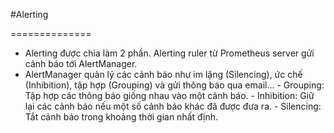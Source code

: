 #Alerting

==============

<ul>
<li> Alerting được chia làm 2 phần. Alerting ruler từ Prometheus server gửi cảnh báo tới AlertManager. 
<li> AlertManager quản lý các cảnh báo như im lặng (Silencing), ức chế (Inhibition), tập hợp (Grouping) và gửi thông báo qua email...
	- Grouping: Tập hợp các thông báo giống nhau vào một cảnh báo.
	- Inhibition: Giữ lại các cảnh báo nếu một số cảnh báo khác đã được đưa ra.
	- Silencing: Tắt cảnh báo trong khoảng thời gian nhất định.
	
